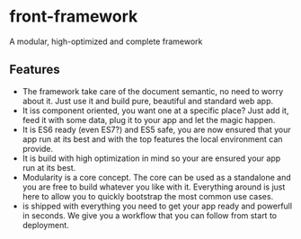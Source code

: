 # front-framework

A modular, high-optimized and complete framework

## Features

- The framework take care of the document semantic, no need to worry about it. Just use it and build pure, beautiful and standard web app.
- It iss component oriented, you want one at a specific place? Just add it, feed it with some data, plug it to your app and let the magic happen.
- It is ES6 ready (even ES7?) and ES5 safe, you are now ensured that your app run at its best and with the top features the local environment can provide.
- It is build with high optimization in mind so your are ensured your app run at its best.
- Modularity is a core concept. The core can be used as a standalone and you are free to build whatever you like with it. Everything around is just here to allow you to quickly bootstrap the most common use cases.
- <Framework-name> is shipped with everything you need to get your app ready and powerfull in seconds. We give you a workflow that you can follow from start to deployment.
